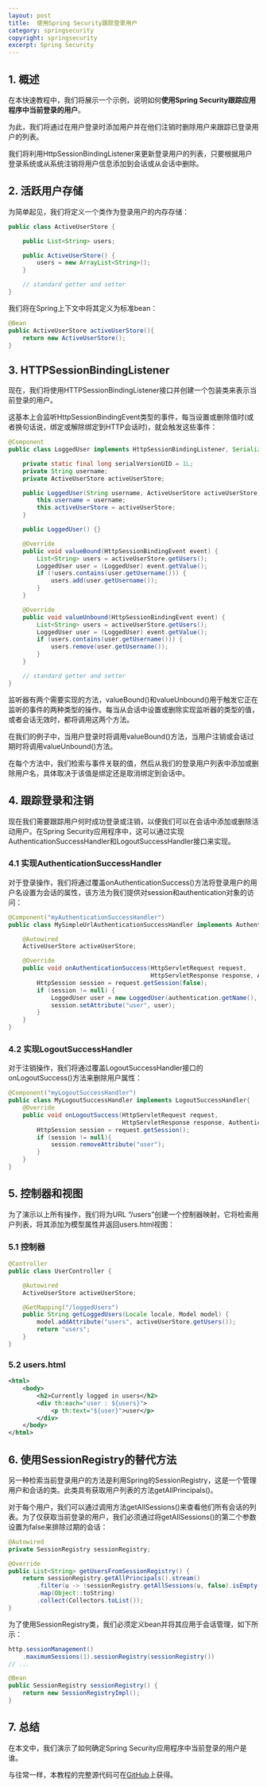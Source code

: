 ```yaml
---
layout: post
title:  使用Spring Security跟踪登录用户
category: springsecurity
copyright: springsecurity
excerpt: Spring Security
---
```


## 1. 概述

在本快速教程中，我们将展示一个示例，说明如何**使用Spring Security跟踪应用程序中当前登录的用户**。

为此，我们将通过在用户登录时添加用户并在他们注销时删除用户来跟踪已登录用户的列表。

我们将利用HttpSessionBindingListener来更新登录用户的列表，只要根据用户登录系统或从系统注销将用户信息添加到会话或从会话中删除。

## 2. 活跃用户存储

为简单起见，我们将定义一个类作为登录用户的内存存储：

```java
public class ActiveUserStore {

    public List<String> users;

    public ActiveUserStore() {
        users = new ArrayList<String>();
    }

    // standard getter and setter
}
```

我们将在Spring上下文中将其定义为标准bean：

```java
@Bean
public ActiveUserStore activeUserStore(){
    return new ActiveUserStore();
}
```

## 3. HTTPSessionBindingListener

现在，我们将使用HTTPSessionBindingListener接口并创建一个包装类来表示当前登录的用户。

这基本上会监听HttpSessionBindingEvent类型的事件，每当设置或删除值时(或者换句话说，绑定或解除绑定到HTTP会话时)，就会触发这些事件：

```java
@Component
public class LoggedUser implements HttpSessionBindingListener, Serializable {

    private static final long serialVersionUID = 1L;
    private String username;
    private ActiveUserStore activeUserStore;

    public LoggedUser(String username, ActiveUserStore activeUserStore) {
        this.username = username;
        this.activeUserStore = activeUserStore;
    }

    public LoggedUser() {}

    @Override
    public void valueBound(HttpSessionBindingEvent event) {
        List<String> users = activeUserStore.getUsers();
        LoggedUser user = (LoggedUser) event.getValue();
        if (!users.contains(user.getUsername())) {
            users.add(user.getUsername());
        }
    }

    @Override
    public void valueUnbound(HttpSessionBindingEvent event) {
        List<String> users = activeUserStore.getUsers();
        LoggedUser user = (LoggedUser) event.getValue();
        if (users.contains(user.getUsername())) {
            users.remove(user.getUsername());
        }
    }

    // standard getter and setter
}
```

监听器有两个需要实现的方法，valueBound()和valueUnbound()用于触发它正在监听的事件的两种类型的操作。每当从会话中设置或删除实现监听器的类型的值，或者会话无效时，都将调用这两个方法。

在我们的例子中，当用户登录时将调用valueBound()方法，当用户注销或会话过期时将调用valueUnbound()方法。

在每个方法中，我们检索与事件关联的值，然后从我们的登录用户列表中添加或删除用户名，具体取决于该值是绑定还是取消绑定到会话中。

## 4. 跟踪登录和注销

现在我们需要跟踪用户何时成功登录或注销，以便我们可以在会话中添加或删除活动用户。在Spring Security应用程序中，这可以通过实现AuthenticationSuccessHandler和LogoutSuccessHandler接口来实现。

### 4.1 实现AuthenticationSuccessHandler

对于登录操作，我们将通过覆盖onAuthenticationSuccess()方法将登录用户的用户名设置为会话的属性，该方法为我们提供对session和authentication对象的访问：

```java
@Component("myAuthenticationSuccessHandler")
public class MySimpleUrlAuthenticationSuccessHandler implements AuthenticationSuccessHandler {

    @Autowired
    ActiveUserStore activeUserStore;

    @Override
    public void onAuthenticationSuccess(HttpServletRequest request,
                                        HttpServletResponse response, Authentication authentication) throws IOException {
        HttpSession session = request.getSession(false);
        if (session != null) {
            LoggedUser user = new LoggedUser(authentication.getName(), activeUserStore);
            session.setAttribute("user", user);
        }
    }
}
```

### 4.2 实现LogoutSuccessHandler

对于注销操作，我们将通过覆盖LogoutSuccessHandler接口的onLogoutSuccess()方法来删除用户属性：

```java
@Component("myLogoutSuccessHandler")
public class MyLogoutSuccessHandler implements LogoutSuccessHandler{
    @Override
    public void onLogoutSuccess(HttpServletRequest request,
                                HttpServletResponse response, Authentication authentication) throws IOException, ServletException {
        HttpSession session = request.getSession();
        if (session != null){
            session.removeAttribute("user");
        }
    }
}
```

## 5. 控制器和视图

为了演示以上所有操作，我们将为URL “/users”创建一个控制器映射，它将检索用户列表，将其添加为模型属性并返回users.html视图：

### 5.1 控制器

```java
@Controller
public class UserController {

    @Autowired
    ActiveUserStore activeUserStore;

    @GetMapping("/loggedUsers")
    public String getLoggedUsers(Locale locale, Model model) {
        model.addAttribute("users", activeUserStore.getUsers());
        return "users";
    }
}
```

### 5.2 users.html

```xml
<html>
    <body>
        <h2>Currently logged in users</h2>
        <div th:each="user : ${users}">
            <p th:text="${user}">user</p>
        </div>
    </body>
</html>
```

## 6. 使用SessionRegistry的替代方法

另一种检索当前登录用户的方法是利用Spring的SessionRegistry，这是一个管理用户和会话的类。此类具有获取用户列表的方法getAllPrincipals()。

对于每个用户，我们可以通过调用方法getAllSessions()来查看他们所有会话的列表。为了仅获取当前登录的用户，我们必须通过将getAllSessions()的第二个参数设置为false来排除过期的会话：

```java
@Autowired
private SessionRegistry sessionRegistry;

@Override
public List<String> getUsersFromSessionRegistry() {
    return sessionRegistry.getAllPrincipals().stream()
        .filter(u -> !sessionRegistry.getAllSessions(u, false).isEmpty())
        .map(Object::toString)
        .collect(Collectors.toList());
}
```

为了使用SessionRegistry类，我们必须定义bean并将其应用于会话管理，如下所示：

```java
http.sessionManagement()
    .maximumSessions(1).sessionRegistry(sessionRegistry())
// ...

@Bean
public SessionRegistry sessionRegistry() {
    return new SessionRegistryImpl();
}
```

## 7. 总结

在本文中，我们演示了如何确定Spring Security应用程序中当前登录的用户是谁。

与往常一样，本教程的完整源代码可在[GitHub](https://github.com/tuyucheng7/taketoday-tutorial4j/tree/master/spring-security-modules)上获得。